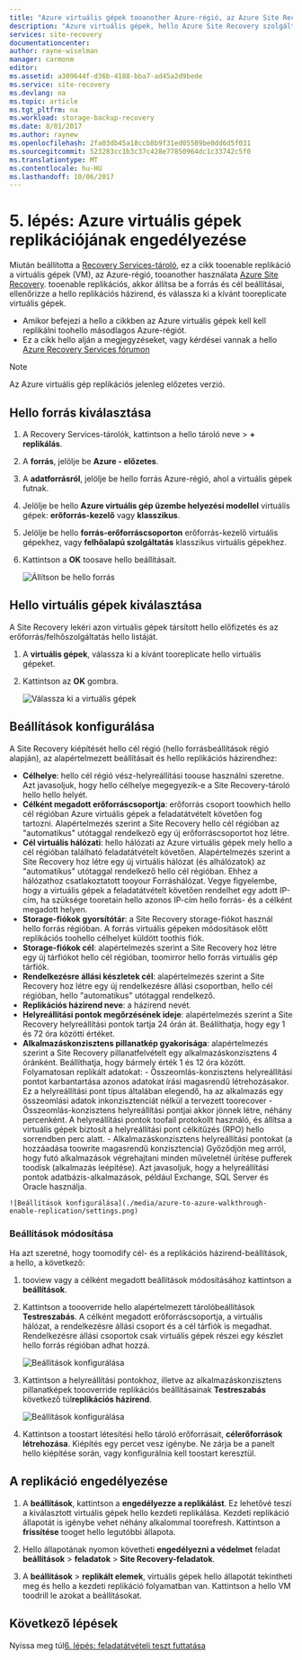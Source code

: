 ```yaml
---
title: "Azure virtuális gépek tooanother Azure-régió, az Azure Site Recovery aaaEnable replikálása |} Microsoft Docs"
description: "Azure virtuális gépek, hello Azure Site Recovery szolgáltatással tooenable replikációs tooanother Azure-régióban kell hello lépéseket foglalja"
services: site-recovery
documentationcenter: 
author: rayne-wiselman
manager: carmonm
editor: 
ms.assetid: a309644f-d36b-4188-bba7-ad45a2d9bede
ms.service: site-recovery
ms.devlang: na
ms.topic: article
ms.tgt_pltfrm: na
ms.workload: storage-backup-recovery
ms.date: 8/01/2017
ms.author: raynew
ms.openlocfilehash: 2fa03db45a18ccb8b9f31ed05589be0dd6d5f031
ms.sourcegitcommit: 523283cc1b3c37c428e77850964dc1c33742c5f0
ms.translationtype: MT
ms.contentlocale: hu-HU
ms.lasthandoff: 10/06/2017
---
```

# <a name="step-5-enable-replication-for-azure-vms"></a>5. lépés: Azure virtuális gépek replikációjának engedélyezése


Miután beállította a [Recovery Services-tároló](azure-to-azure-walkthrough-vault.md), ez a cikk tooenable replikáció a virtuális gépek (VM), az Azure-régió, tooanother használata [Azure Site Recovery](site-recovery-overview.md). tooenable replikációs, akkor állítsa be a forrás és cél beállításai, ellenőrizze a hello replikációs házirend, és válassza ki a kívánt tooreplicate virtuális gépek.

- Amikor befejezi a hello a cikkben az Azure virtuális gépek kell kell replikálni toohello másodlagos Azure-régiót.
- Ez a cikk hello alján a megjegyzéseket, vagy kérdései vannak a hello [Azure Recovery Services fórumon](https://social.msdn.microsoft.com/forums/azure/home?forum=hypervrecovmgr)

>[!NOTE]
>
> Az Azure virtuális gép replikációs jelenleg előzetes verzió.


## <a name="select-hello-source"></a>Hello forrás kiválasztása 

1. A Recovery Services-tárolók, kattintson a hello tároló neve > **+ replikálás**.
2. A **forrás**, jelölje be **Azure - előzetes**.
2. A **adatforrásról**, jelölje be hello forrás Azure-régió, ahol a virtuális gépek futnak.
3. Jelölje be hello **Azure virtuális gép üzembe helyezési modellel** virtuális gépek: **erőforrás-kezelő** vagy **klasszikus**.
4. Jelölje be hello **forrás-erőforráscsoporton** erőforrás-kezelő virtuális gépekhez, vagy **felhőalapú szolgáltatás** klasszikus virtuális gépekhez.
5. Kattintson a **OK** toosave hello beállításait.

    ![Állítson be hello forrás](./media/azure-to-azure-walkthrough-enable-replication/source.png)

## <a name="select-hello-vms"></a>Hello virtuális gépek kiválasztása

A Site Recovery lekéri azon virtuális gépek társított hello előfizetés és az erőforrás/felhőszolgáltatás hello listáját.

1. A **virtuális gépek**, válassza ki a kívánt tooreplicate hello virtuális gépeket.
2. Kattintson az **OK** gombra.

    ![Válassza ki a virtuális gépek](./media/azure-to-azure-walkthrough-enable-replication/vms.png)


## <a name="configure-settings"></a>Beállítások konfigurálása

A Site Recovery kiépítését hello cél régió (hello forrásbeállítások régió alapján), az alapértelmezett beállításait és hello replikációs házirendhez:

   - **Célhelye**: hello cél régió vész-helyreállítási toouse használni szeretne. Azt javasoljuk, hogy hello célhelye megegyezik-e a Site Recovery-tároló hello hello helyét.
   - **Célként megadott erőforráscsoportja**: erőforrás csoport toowhich hello cél régióban Azure virtuális gépek a feladatátvételt követően fog tartozni. Alapértelmezés szerint a Site Recovery hello cél régióban az "automatikus" utótaggal rendelkező egy új erőforráscsoportot hoz létre. 
   - **Cél virtuális hálózati**: hello hálózati az Azure virtuális gépek mely hello a cél régióban található feladatátvételt követően. Alapértelmezés szerint a Site Recovery hoz létre egy új virtuális hálózat (és alhálózatok) az "automatikus" utótaggal rendelkező hello cél régióban. Ehhez a hálózathoz csatlakoztatott tooyour Forráshálózat. Vegye figyelembe, hogy a virtuális gépek a feladatátvételt követően rendelhet egy adott IP-cím, ha szüksége tooretain hello azonos IP-cím hello forrás- és a célként megadott helyen. 
   - **Storage-fiókok gyorsítótár**: a Site Recovery storage-fiókot használ hello forrás régióban. A forrás virtuális gépeken módosítások előtt replikációs toohello célhelyet küldött toothis fiók. 
   - **Storage-fiókok cél**: alapértelmezés szerint a Site Recovery hoz létre egy új tárfiókot hello cél régióban, toomirror hello forrás virtuális gép tárfiók.
   -  **Rendelkezésre állási készletek cél**: alapértelmezés szerint a Site Recovery hoz létre egy új rendelkezésre állási csoportban, hello cél régióban, hello "automatikus" utótaggal rendelkező. 
   - **Replikációs házirend neve**: a házirend nevét.
   - **Helyreállítási pontok megőrzésének ideje**: alapértelmezés szerint a Site Recovery helyreállítási pontok tartja 24 órán át. Beállíthatja, hogy egy 1 és 72 óra közötti értéket.
   - **Alkalmazáskonzisztens pillanatkép gyakorisága**: alapértelmezés szerint a Site Recovery pillanatfelvételt egy alkalmazáskonzisztens 4 óránként. Beállíthatja, hogy bármely érték 1 és 12 óra között. Folyamatosan replikált adatokat:
    - Összeomlás-konzisztens helyreállítási pontot karbantartása azonos adatokat írási magasrendű létrehozásakor. Ez a helyreállítási pont típus általában elegendő, ha az alkalmazás egy összeomlási adatok inkonzisztenciát nélkül a tervezett toorecover
    - Összeomlás-konzisztens helyreállítási pontjai akkor jönnek létre, néhány percenként. A helyreállítási pontok toofail protokollt használó, és állítsa a virtuális gépek biztosít a helyreállítási pont célkitűzés (RPO) hello sorrendben perc alatt.
    - Alkalmazáskonzisztens helyreállítási pontokat (a hozzáadása toowrite magasrendű konzisztencia) Győződjön meg arról, hogy futó alkalmazások végrehajtani minden műveletnél ürítése pufferek toodisk (alkalmazás leépítése). Azt javasoljuk, hogy a helyreállítási pontok adatbázis-alkalmazások, például Exchange, SQL Server és Oracle használja.
        
    ![Beállítások konfigurálása](./media/azure-to-azure-walkthrough-enable-replication/settings.png)


### <a name="modify-settings"></a>Beállítások módosítása

Ha azt szeretné, hogy toomodify cél- és a replikációs házirend-beállítások, a hello, a következő:

1. tooview vagy a célként megadott beállítások módosításához kattintson a **beállítások**.
2. Kattintson a toooverride hello alapértelmezett tárolóbeállítások **Testreszabás**. A célként megadott erőforráscsoportja, a virtuális hálózat, a rendelkezésre állási csoport és a cél tárfiók is megadhat. Rendelkezésre állási csoportok csak virtuális gépek részei egy készlet hello forrás régióban adhat hozzá.

    ![Beállítások konfigurálása](./media/azure-to-azure-walkthrough-enable-replication/customize-target.png)

3. Kattintson a helyreállítási pontokhoz, illetve az alkalmazáskonzisztens pillanatképek toooverride replikációs beállításainak **Testreszabás** következő túl**replikációs házirend**.
 
    ![Beállítások konfigurálása](./media/azure-to-azure-walkthrough-enable-replication/customize-policy.png)

4. Kattintson a toostart létesítési hello tároló erőforrásait, **célerőforrások létrehozása**. Kiépítés egy percet vesz igénybe. Ne zárja be a panelt hello kiépítése során, vagy konfigurálnia kell toostart keresztül.




## <a name="enable-replication"></a>A replikáció engedélyezése

1. A **beállítások**, kattintson a **engedélyezze a replikálást**. Ez lehetővé teszi a kiválasztott virtuális gépek hello kezdeti replikálása. Kezdeti replikáció állapotát is igénybe vehet néhány alkalommal toorefresh. Kattintson a **frissítése** tooget hello legutóbbi állapota.

2. Hello állapotának nyomon követheti **engedélyezni a védelmet** feladat **beállítások** > **feladatok** > **Site Recovery-feladatok**.

3. A **beállítások** > **replikált elemek**, virtuális gépek hello állapotát tekintheti meg és hello a kezdeti replikáció folyamatban van. Kattintson a hello VM toodrill le azokat a beállításokat.



## <a name="next-steps"></a>Következő lépések

Nyissa meg túl[6. lépés: feladatátvételi teszt futtatása](azure-to-azure-walkthrough-test-failover.md)
